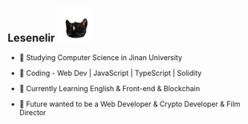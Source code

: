 <!--
<img align='right' src="https://github-readme-stats.vercel.app/api?username=lesenelir&show_icons=true&hide=contribs,issues">
-->
 
<!-- <img src="https://media.giphy.com/media/12oufCB0MyZ1Go/giphy.gif" width="50"> -->

<!-- <img src="https://raw.githubusercontent.com/lesenelir/lesenelir/master/1.gif" width="100"> -->

## Lesenelir <img src="https://raw.githubusercontent.com/lesenelir/lesenelir/master/giphy2.gif" width="70"> 

<!--**Thanks for visiting my Github profile 👯**-->

<!--Here are some information about me:-->

  - 🔭 Studying Computer Science in Jinan University

  - 💬 Coding - Web Dev | JavaScript | TypeScript | Solidity

  - 🌱 Currently Learning English & Front-end & Blockchain

  - 🍭 Future wanted to be a Web Developer & Crypto Developer & Film Director

<!-- - 📫 Email: miaomiaobabyzy@gmail.com -->
<!--![Lesenelir's github stats](https://github-readme-stats.vercel.app/api?username=lesenelir&theme=graywhite&show_icons=true&hide=contribs,issues)-->
<!--![Lesenelir's github stats](https://stats.justsong.cn/api/leetcode/?username=lesenelir&cn=true)-->

